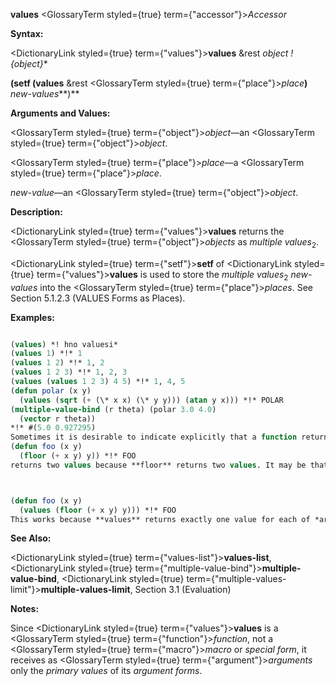 **values** <GlossaryTerm styled={true} term={"accessor"}><i>Accessor</i></GlossaryTerm> 



**Syntax:** 



<DictionaryLink styled={true} term={"values"}><b>values</b></DictionaryLink> &amp;rest *object ! \{object\}*\* 



**(setf (values** &amp;rest <GlossaryTerm styled={true} term={"place"}><i>place</i></GlossaryTerm>**)** *new-values***)** 



**Arguments and Values:** 



<GlossaryTerm styled={true} term={"object"}><i>object</i></GlossaryTerm>—an <GlossaryTerm styled={true} term={"object"}><i>object</i></GlossaryTerm>. 



<GlossaryTerm styled={true} term={"place"}><i>place</i></GlossaryTerm>—a <GlossaryTerm styled={true} term={"place"}><i>place</i></GlossaryTerm>. 



*new-value*—an <GlossaryTerm styled={true} term={"object"}><i>object</i></GlossaryTerm>. 



**Description:** 



<DictionaryLink styled={true} term={"values"}><b>values</b></DictionaryLink> returns the <GlossaryTerm styled={true} term={"object"}><i>objects</i></GlossaryTerm> as *multiple values*<sub>2</sub>. 



<DictionaryLink styled={true} term={"setf"}><b>setf</b></DictionaryLink> of <DictionaryLink styled={true} term={"values"}><b>values</b></DictionaryLink> is used to store the *multiple values*<sub>2</sub> *new-values* into the <GlossaryTerm styled={true} term={"place"}><i>places</i></GlossaryTerm>. See Section 5.1.2.3 (VALUES Forms as Places). 



**Examples:**
```lisp

(values) *! hno valuesi* 
(values 1) *!* 1 
(values 1 2) *!* 1, 2 
(values 1 2 3) *!* 1, 2, 3 
(values (values 1 2 3) 4 5) *!* 1, 4, 5 
(defun polar (x y) 
  (values (sqrt (+ (\* x x) (\* y y))) (atan y x))) *!* POLAR 
(multiple-value-bind (r theta) (polar 3.0 4.0) 
  (vector r theta)) 
*!* #(5.0 0.927295) 
Sometimes it is desirable to indicate explicitly that a function returns exactly one value. For example, the function 
(defun foo (x y) 
  (floor (+ x y) y)) *!* FOO 
returns two values because **floor** returns two values. It may be that the second value makes no sense, or that for eciency reasons it is desired not to compute the second value. **values** is the standard idiom for indicating that only one value is to be returned: 



(defun foo (x y) 
  (values (floor (+ x y) y))) *!* FOO 
This works because **values** returns exactly one value for each of *args*; as for any function call, if any of *args* produces more than one value, all but the first are discarded. 

```
**See Also:** 



<DictionaryLink styled={true} term={"values-list"}><b>values-list</b></DictionaryLink>, <DictionaryLink styled={true} term={"multiple-value-bind"}><b>multiple-value-bind</b></DictionaryLink>, <DictionaryLink styled={true} term={"multiple-values-limit"}><b>multiple-values-limit</b></DictionaryLink>, Section 3.1 (Evaluation) 



**Notes:** 



Since <DictionaryLink styled={true} term={"values"}><b>values</b></DictionaryLink> is a <GlossaryTerm styled={true} term={"function"}><i>function</i></GlossaryTerm>, not a <GlossaryTerm styled={true} term={"macro"}><i>macro</i></GlossaryTerm> or *special form*, it receives as <GlossaryTerm styled={true} term={"argument"}><i>arguments</i></GlossaryTerm> only the *primary values* of its *argument forms*. 



